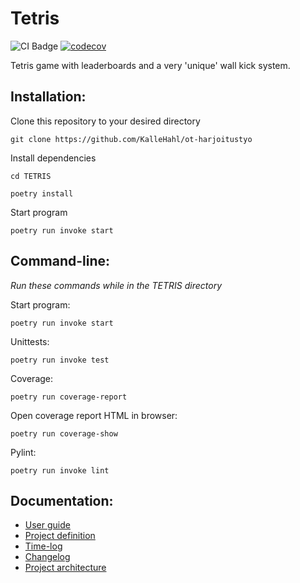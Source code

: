 
# Tetris
![CI Badge](https://github.com/KalleHahl/ot-harjoitustyo/workflows/CI/badge.svg) [![codecov](https://codecov.io/gh/KalleHahl/ot-harjoitustyo/branch/main/graph/badge.svg?token=D9XSGLPQI0)](https://codecov.io/gh/KalleHahl/ot-harjoitustyo)

Tetris game with leaderboards and a very 'unique' wall kick system.
## Installation:
Clone this repository to your desired directory

```git clone https://github.com/KalleHahl/ot-harjoitustyo```

Install dependencies


```cd TETRIS```

```poetry install```

Start program

```poetry run invoke start```
## Command-line:
*Run these commands while in the TETRIS directory*

Start program:

```poetry run invoke start```

Unittests:

```poetry run invoke test```

Coverage:

```poetry run coverage-report```

Open coverage report HTML in browser:

```poetry run coverage-show```

Pylint:

```poetry run invoke lint```

## Documentation:
* [User guide](https://github.com/KalleHahl/ot-harjoitustyo/blob/main/documentation/userguide.md)
* [Project definition](https://github.com/KalleHahl/ot-harjoitustyo/blob/main/documentation/definition.md)
* [Time-log](https://github.com/KalleHahl/ot-harjoitustyo/blob/main/documentation/timelog.md)
* [Changelog](https://github.com/KalleHahl/ot-harjoitustyo/blob/main/documentation/changelog.md)
* [Project architecture](https://github.com/KalleHahl/ot-harjoitustyo/blob/main/documentation/architecture.md)
